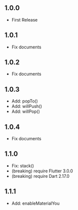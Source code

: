 ## 1.0.0

- First Release

## 1.0.1

- Fix documents

## 1.0.2

- Fix documents

## 1.0.3

- Add: popTo()
- Add: willPush()
- Add: willPop()

## 1.0.4

- Fix documents

## 1.1.0

- Fix: stack()
- (breaking) require Flutter 3.0.0
- (breaking) require Dart 2.17.0

## 1.1.1

- Add: enableMaterialYou
